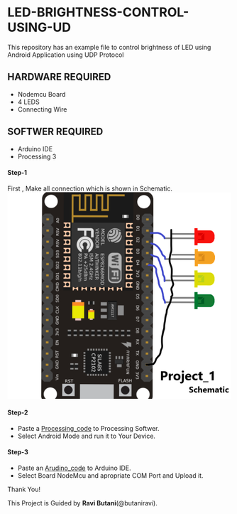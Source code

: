 # LED-BRIGHTNESS-CONTROL-USING-UD
This repository has an example file to control brightness of LED  using Android Application using UDP Protocol

## HARDWARE REQUIRED

- Nodemcu Board 
- 4 LEDS
- Connecting Wire 

## SOFTWER REQUIRED

- Arduino IDE
- Processing 3

#### Step-1

  First , Make all connection which is shown in Schematic.  
![Schematic](/Schematic.png)

#### Step-2
   - Paste a [Processing_code](/LED_BRIGHTNESS_PROCESSING_UDP.pde) to Processing Softwer.
   - Select Android Mode and run it to Your Device. 
  
  
#### Step-3
   - Paste an [Arudino_code](/LED_BRIGHTNESS_ARDUINO_UDP.ino) to Arduino IDE.
   - Select Board NodeMcu and apropriate COM Port and Upload it.
  
  
  
  
  Thank You!
  
  This Project is Guided by **Ravi Butani**(@butaniravi).
  
  
  




